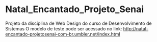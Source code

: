 # Natal_Encantado_Projeto_Senai
Projeto da disciplina de Web Design do curso de Desenvolvimento de Sistemas
O modelo de teste pode ser acessado no link:
http://natal-encantado-projetosenai-com-br.umbler.net/index.html
